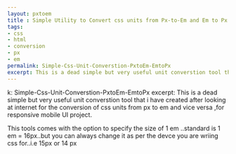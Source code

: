 ```yaml
---
layout: pxtoem
title : Simple Utility to Convert css units from Px-to-Em and Em to Px
tags:
- css
- html
- conversion
- px
- em
permalink: Simple-Css-Unit-Converstion-PxtoEm-EmtoPx
excerpt: This is a dead simple but very useful unit converstion tool that i have created after looking at internet for the conversion of css units from px to em and vice versa ,for responsive mobile UI project...with custom variable to specify that size of 1 em ..standard is 1 em = 16px..but you can always change it as per the devce you are wriing css for..i.e 15px or 14 px
---
```


k: Simple-Css-Unit-Converstion-PxtoEm-EmtoPx
excerpt: This is a dead simple but very useful unit converstion tool that i have created after looking at internet for the conversion of css units from px to em and vice versa ,for responsive mobile UI project.

This tools comes with the option to specify the size of 1 em ..standard is 1 em = 16px..but you can always change it as per the devce you are wriing css for..i.e 15px or 14 px